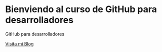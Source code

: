 # Bienviendo al curso de GitHub para desarrolladores

GitHub para desarrolladores

[Visita mi Blog](https://www.instagram.com/luissupervip/)
